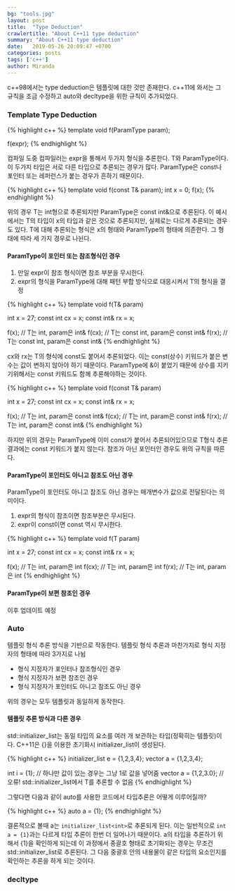 ```yaml
---
bg: "tools.jpg"
layout: post
title:  "Type Deduction"
crawlertitle: "About C++11 type deduction"
summary: "About C++11 type deduction"
date:   2019-05-26 20:09:47 +0700
categories: posts
tags: ['c++']
author: Miranda
---
```

c++98에서는 type deduction은 템플릿에 대한 것만 존재한다. c++11에 와서는 그 규칙을 조금 수정하고 auto와 decltype을 위한 규칙이 추가되었다.

### Template Type Deduction
{% highlight c++ %}
template<typename T>
void f(ParamType param);

f(expr);
{% endhighlight %}

컴파일 도중 컴파일러는 expr을 통해서 두가지 형식을 추론한다. T와 ParamType이다. 이 두가지 타입은 서로 다른 타입으로 추론되는 경우가 많다. ParamType은 const나 포인터 또는 레퍼런스가 붙는 경우가 흔하기 때문이다.

{% highlight c++ %}
template<typename T>
void f(const T& param);
int x = 0;
f(x);
{% endhighlight %}

위의 경우 T는 int형으로 추론되지만 ParamType은 const int&으로 추론된다. 이 예시에서는 T의 타입이 x의 타입과 같은 것으로 추론되지만, 실제로는 다르게 추론되는 경우도 있다. T에 대해 추론되는 형식은 x의 형태와 ParamType의 형태에 의존한다. 그 형태에 따라 세 가지 경우로 나뉜다.

#### ParamType이 포인터 또는 참조형식인 경우
1. 만일 expr이 참조 형식이면 참조 부분을 무시한다.
2. expr의 형식을 ParamType에 대해 패턴 부합 방식으로 대응시켜서 T의 형식을 결정

{% highlight c++ %}
template<typename T>
void f(T& param)

int x = 27;
const int cx = x;
const int& rx = x;

f(x);    // T는 int, param은 int&
f(cx);   // T는 const int, param은 const int&
f(rx);   // T는 const int, param은 const int&
{% endhighlight %}

cx와 rx는 T의 형식에 const도 붙어서 추론되었다. 이는 const(상수) 키워드가 붙은 변수는 값이 변하지 않아야 하기 때문이다. ParamType에 &이 붙었기 때문에 상수를 지키기위해서는 const 키워드도 함께 추론해야하는 것이다.

{% highlight c++ %}
template<typename T>
void f(const T& param)

int x = 27;
const int cx = x;
const int& rx = x;

f(x);    // T는 int, param은 const int&
f(cx);   // T는 int, param은 const int&
f(rx);   // T는 int, param은 const int&
{% endhighlight %}

하지만 위의 경우는 ParamType에 이미 const가 붙어서 추론되어있으므로 T형식 추론결과에는 const 키워드가 붙지 않는다.
참조가 아닌 포인터인 경우도 위의 규칙을 따른다.

#### ParamType이 포인터도 아니고 참조도 아닌 경우
ParamType이 포인터도 아니고 참조도 아닌 경우는 매개변수가 값으로 전달된다는 의미이다.
1. expr의 형식이 참조이면 참조부분은 무시된다.
2. expr이 const이면 const 역시 무시한다.

{% highlight c++ %}
template<typename T>
void f(T param)

int x = 27;
const int cx = x;
const int& rx = x;

f(x);    // T는 int, param은 int
f(cx);   // T는 int, param은 int
f(rx);   // T는 int, param은 int
{% endhighlight %}

#### ParamType이 보편 참조인 경우
이후 업데이트 예정

### Auto
템플릿 형식 추론 방식을 기반으로 작동한다. 템플릿 형식 추론과 마찬가지로 형식 지정자의 형태에 따라 3가지로 나뉨

- 형식 지정자가 포인터나 참조형식인 경우
- 형식 지정자가 보편 참조인 경우
- 형식 지정자가 포인터도 아니고 참조도 아닌 경우

위의 경우는 모두 템플릿과 동일하게 동작한다.

#### 템플릿 추론 방식과 다른 경우
std::initializer_list는 동일 타입의 요소를 여러 개 보관하는 타입(정확히는 템플릿)이다. C++11은 {}을 이용한 초기화시 initializer_list이 생성된다.

{% highlight c++ %}
initializer_list<int> e = {1,2,3,4};
vector a = {1,2,3,4};

int i = {1}; // 하나만 값이 있는 경우는 그냥 1로 값을 넣어줌
vector a = {1,2,3.0}; // 오류! std::initializer_list<T>에서 T를 추론할 수 없음
{% endhighlight %}

그렇다면 다음과 같이 auto를 사용한 코드에서 타입추론은 어떻게 이루어질까?

{% highlight c++ %}
auto a = {1};
{% endhighlight %}

결론적으로 볼때 a는 `initializer_list<int>`로 추론되게 된다. 이는 일반적으로 `int a = {1}`과는 다르게 타입 추론이 한번 더 일어나기 때문이다. a의 타입을 추론하기 위해서 {1}을 확인하게 되는데 이 과정에서 중괄호 형태로 초기화되는 경우는 무조건 std::initializer_list로 추론된다. 그 다음 중괄호 안의 내용물이 같은 타입의 요소인지를 확인하는 추론을 하게 되는 것이다.

### decltype
